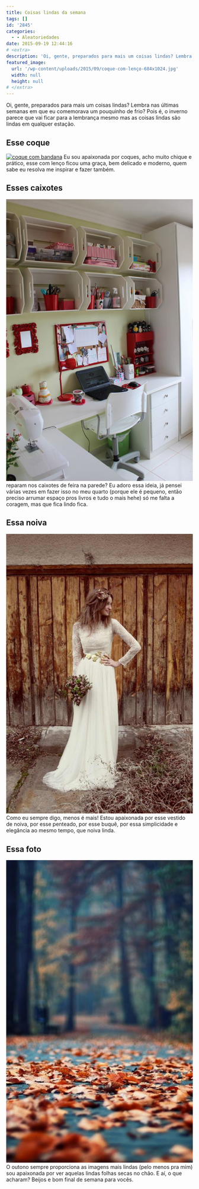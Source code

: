 ```yaml
---
title: Coisas lindas da semana
tags: []
id: '2845'
categories:
  - - Aleatoriedades
date: 2015-09-19 12:44:16
# <extra>
description: 'Oi, gente, preparados para mais um coisas lindas? Lembra nas últimas semanas em que eu comemorava um pouquinho de frio? Pois é, o inverno parece que vai ficar para a lembrança mesmo mas as coisas lindas são lindas em qualquer estação. Esse coque Eu sou apaixonada por coques, acho muito chique e prático, esse com lenço ficou uma graça, bem delicado e moderno, quem sabe eu resolva me inspirar e fazer também. Esses caixotes reparam nos caixotes de feira na parede? Eu adoro essa ideia, já pensei várias vezes em fazer isso no meu quarto (porque ele é pequeno, então preciso arrumar espaço pros livros e tudo o mais hehe) só me falta a coragem, mas que fica lindo fica. Essa noiva Como eu sempre digo, menos é mais! Estou apaixonada por esse vestido de noiva, por esse penteado, por &hellip;'
featured_image: 
  url: '/wp-content/uploads/2015/09/coque-com-lenço-684x1024.jpg'
  width: null
  height: null
# </extra>
---
```


Oi, gente, preparados para mais um coisas lindas? Lembra nas últimas semanas em que eu comemorava um pouquinho de frio? Pois é, o inverno parece que vai ficar para a lembrança mesmo mas as coisas lindas são lindas em qualquer estação.

## Esse coque

[![coque com bandana ](/wp-content/uploads/2015/09/coque-com-lenço-684x1024.jpg)](/wp-content/uploads/2015/09/coque-com-lenço.jpg) Eu sou apaixonada por coques, acho muito chique e prático, esse com lenço ficou uma graça, bem delicado e moderno, quem sabe eu resolva me inspirar e fazer também.

## Esses caixotes

[![decoração caixote de madeira](/wp-content/uploads/2015/09/decoração-com-caixote-de-feira-678x1024.jpg)](/wp-content/uploads/2015/09/decoração-com-caixote-de-feira.jpg) reparam nos caixotes de feira na parede? Eu adoro essa ideia, já pensei várias vezes em fazer isso no meu quarto (porque ele é pequeno, então preciso arrumar espaço pros livros e tudo o mais hehe) só me falta a coragem, mas que fica lindo fica.

## Essa noiva

[![vestido noiva sofisticado simples vintage ](/wp-content/uploads/2015/09/vestido-de-noiva-simples-683x1024.jpg)](/wp-content/uploads/2015/09/vestido-de-noiva-simples.jpg) Como eu sempre digo, menos é mais! Estou apaixonada por esse vestido de noiva, por esse penteado, por esse buquê, por essa simplicidade e elegância ao mesmo tempo, que noiva linda.

## Essa foto

[![foto folhas secas outono paisagem ](/wp-content/uploads/2015/09/paisage-folhas-outono-632x1024.jpg)](/wp-content/uploads/2015/09/paisage-folhas-outono.jpg) O outono sempre proporciona as imagens mais lindas (pelo menos pra mim) sou apaixonada por ver aquelas lindas folhas secas no chão. E aí, o que acharam? Beijos e bom final de semana para vocês.
